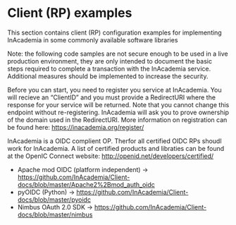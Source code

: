 # Client (RP) examples

This section contains client (RP) configuration examples for implementing InAcademia in some commonly available software libraries

Note: the following code samples are not secure enough to be used in a live production environment, they are only intended to document the basic steps required to complete a transaction with the InAcademia service. Additional measures should be implemented to increase the security.

Before you can start, you need to register you service at InAcademia. You will recieve an “ClientID” and 
you must provide a RedirectURI where the response for your service will be returned.  Note that you cannot change this endpoint without re-registering.  InAcademia will ask you to prove ownership of the domain used in the RedirectURI.
More information on registration can be found here: https://inacademia.org/register/

InAcademia is a OIDC complient OP. Therfor all certified OIDC RPs shoudl work for InAcademia. A list of certified products and libraties can be found at the OpenIC Connect website: http://openid.net/developers/certified/

* Apache mod OIDC (platform independent) -> https://github.com/InAcademia/Client-docs/blob/master/Apache2%2Bmod_auth_oidc
* pyOIDC (Python) -> https://github.com/InAcademia/Client-docs/blob/master/pyoidc
* Nimbus OAuth 2.0 SDK -> https://github.com/InAcademia/Client-docs/blob/master/nimbus
